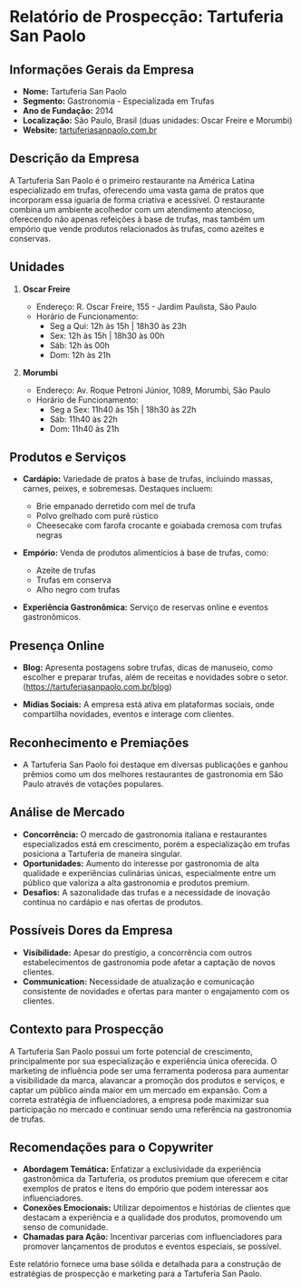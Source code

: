 # Relatório de Prospecção: Tartuferia San Paolo

## Informações Gerais da Empresa
- **Nome:** Tartuferia San Paolo
- **Segmento:** Gastronomia - Especializada em Trufas
- **Ano de Fundação:** 2014
- **Localização:** São Paulo, Brasil (duas unidades: Oscar Freire e Morumbi)
- **Website:** [tartuferiasanpaolo.com.br](http://www.tartuferiasanpaolo.com.br)

## Descrição da Empresa
A Tartuferia San Paolo é o primeiro restaurante na América Latina especializado em trufas, oferecendo uma vasta gama de pratos que incorporam essa iguaria de forma criativa e acessível. O restaurante combina um ambiente acolhedor com um atendimento atencioso, oferecendo não apenas refeições à base de trufas, mas também um empório que vende produtos relacionados às trufas, como azeites e conservas.

## Unidades
1. **Oscar Freire**
   - Endereço: R. Oscar Freire, 155 - Jardim Paulista, São Paulo
   - Horário de Funcionamento: 
     - Seg a Qui: 12h às 15h | 18h30 às 23h
     - Sex: 12h às 15h | 18h30 às 00h
     - Sáb: 12h às 00h
     - Dom: 12h às 21h

2. **Morumbi**
   - Endereço: Av. Roque Petroni Júnior, 1089, Morumbi, São Paulo
   - Horário de Funcionamento: 
     - Seg a Sex: 11h40 às 15h | 18h30 às 22h
     - Sáb: 11h40 às 22h
     - Dom: 11h40 às 21h

## Produtos e Serviços
- **Cardápio:** Variedade de pratos à base de trufas, incluindo massas, carnes, peixes, e sobremesas. Destaques incluem:
  - Brie empanado derretido com mel de trufa
  - Polvo grelhado com purê rústico
  - Cheesecake com farofa crocante e goiabada cremosa com trufas negras

- **Empório:** Venda de produtos alimentícios à base de trufas, como:
  - Azeite de trufas
  - Trufas em conserva
  - Alho negro com trufas

- **Experiência Gastronômica:** Serviço de reservas online e eventos gastronômicos.

## Presença Online
- **Blog:** Apresenta postagens sobre trufas, dicas de manuseio, como escolher e preparar trufas, além de receitas e novidades sobre o setor. (https://tartuferiasanpaolo.com.br/blog)

- **Mídias Sociais:** A empresa está ativa em plataformas sociais, onde compartilha novidades, eventos e interage com clientes.

## Reconhecimento e Premiações
- A Tartuferia San Paolo foi destaque em diversas publicações e ganhou prêmios como um dos melhores restaurantes de gastronomia em São Paulo através de votações populares.

## Análise de Mercado
- **Concorrência:** O mercado de gastronomia italiana e restaurantes especializados está em crescimento, porém a especialização em trufas posiciona a Tartuferia de maneira singular.
- **Oportunidades:** Aumento do interesse por gastronomia de alta qualidade e experiências culinárias únicas, especialmente entre um público que valoriza a alta gastronomia e produtos premium.
- **Desafios:** A sazonalidade das trufas e a necessidade de inovação contínua no cardápio e nas ofertas de produtos.

## Possíveis Dores da Empresa
- **Visibilidade:** Apesar do prestígio, a concorrência com outros estabelecimentos de gastronomia pode afetar a captação de novos clientes.
- **Communication:** Necessidade de atualização e comunicação consistente de novidades e ofertas para manter o engajamento com os clientes.

## Contexto para Prospecção
A Tartuferia San Paolo possui um forte potencial de crescimento, principalmente por sua especialização e experiência única oferecida. O marketing de influência pode ser uma ferramenta poderosa para aumentar a visibilidade da marca, alavancar a promoção dos produtos e serviços, e captar um público ainda maior em um mercado em expansão. Com a correta estratégia de influenciadores, a empresa pode maximizar sua participação no mercado e continuar sendo uma referência na gastronomia de trufas.

## Recomendações para o Copywriter
- **Abordagem Temática:** Enfatizar a exclusividade da experiência gastronômica da Tartuferia, os produtos premium que oferecem e citar exemplos de pratos e itens do empório que podem interessar aos influenciadores.
- **Conexões Emocionais:** Utilizar depoimentos e histórias de clientes que destacam a experiência e a qualidade dos produtos, promovendo um senso de comunidade.
- **Chamadas para Ação:** Incentivar parcerias com influenciadores para promover lançamentos de produtos e eventos especiais, se possível.

Este relatório fornece uma base sólida e detalhada para a construção de estratégias de prospecção e marketing para a Tartuferia San Paolo.